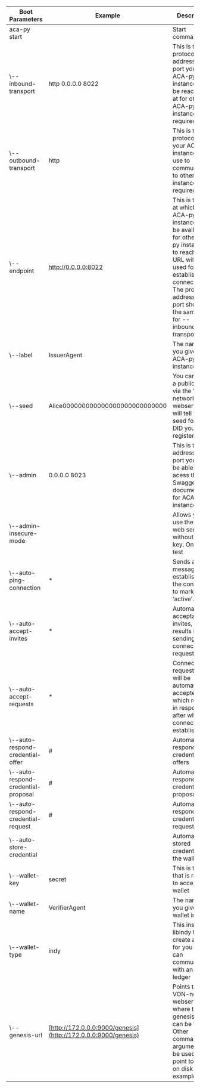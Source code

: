 | Boot Parameters                     | Example                                                        | Description                                                                                                                                                                                                                           |
| ----------------------------------- | -------------------------------------------------------------- | ------------------------------------------------------------------------------------------------------------------------------------------------------------------------------------------------------------------------------------- |
| aca-py start                        |                                                                | Start command                                                                                                                                                                                                                         |
| \\--inbound-transport                | http 0.0.0.0 8022                                              | This is the protocol, address and port your ACA-py instance will be reachable at for other ACA-py instances - required                                                                                                                |
| \\--outbound-transport               | http                                                           | This is the protocol that your ACA-py instance will use to communicate to other instances - required                                                                                                                                  |
| \\--endpoint                         | http://0.0.0.0:8022                                            | This is the URL at which your ACA-py instance will be available for other ACA-py instances to reach. This URL will be used for establishing connections. The protocol address and port should be the same as for \--inbound-transport |
| \\--label                            | IssuerAgent                                                    | The name that you give this ACA-py instance                                                                                                                                                                                           |
| \\--seed                             | Alice000000000000000000000000000                               | You can create a public DID via the VON-network webserver, it will tell you the seed for the DID you registered.                                                                                                                      |
| \\--admin                            | 0.0.0.0 8023                                                   | This is the address and port you will be able to acess the Swagger documentation for ACA-PY instance                                                                                                                                  |
| \\--admin-insecure-mode              |                                                                | Allows you to use the admin web server without api-key. Only for test                                                                                                                                                                 |
| \\--auto-ping-connection             |  *                                                             | Sends a ping message after establishing the connection to mark it as ‘active’.                                                                                                                                                        |
| \\--auto-accept-invites              |   *                                                            | Automatic acceptation of invites, which results in the sending of a connection request                                                                                                                                                |
| \\--auto-accept-requests             |    *                                                           | Connection request, which will be automatically accepted, which results in response after which the connection is established                                                                                                         |
| \\--auto-respond-credential-offer    | #                                                              | Automatic respond of credential offers                                                                                                                                                                                                |
| \\--auto-respond-credential-proposal |  #                                                             | Automatic respond of credential proposal                                                                                                                                                                                              |
| \\--auto-respond-credential-request  |   #                                                            | Automatic respond of credential requests                                                                                                                                                                                              |
| \\--auto-store-credential            |                                                                | Automatic stored credential in the wallet                                                                                                                                                                                             |
| \\--wallet-key                       | secret                                                         | This is the key that is required to access your wallet                                                                                                                                                                                |
| \\--wallet-name                      | VerifierAgent                                                  | The name that you give this wallet instance                                                                                                                                                                                           |
| \\--wallet-type                      | indy                                                           | This instructs libindy to create a wallet for you that can communicate with an Indy ledger                                                                                                                                            |
| \\--genesis-url                      | [http://172.0.0.0:9000/genesis](http://172.0.0.0:9000/genesis) | Points to the VON-network webserver where the genesis file can be found. Other command-line arguments can be used to point to a file on disk for example.                                                                             |